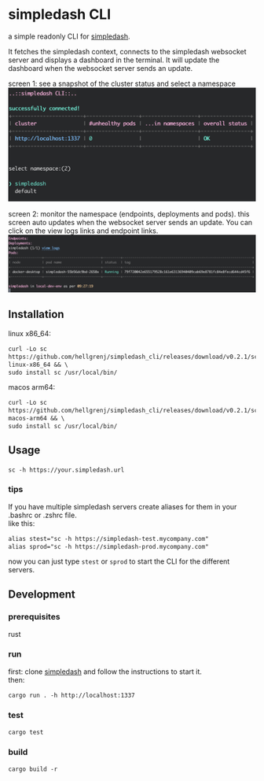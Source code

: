 # simpledash CLI

a simple readonly CLI for [simpledash](https://github.com/hellgrenj/simpledash).

It fetches the simpledash context, connects to the simpledash websocket server
and displays a dashboard in the terminal.
It will update the dashboard when the websocket server sends an update.

screen 1: see a snapshot of the cluster status and select a namespace    
![screenshot2](screenshot1.png)

screen 2: monitor the namespace (endpoints, deployments and pods). this screen
auto updates when the websocket server sends an update. You can click on the
view logs links and endpoint links.\
![screenshot2](screenshot2.png)

## Installation

linux x86_64:

```
curl -Lo sc https://github.com/hellgrenj/simpledash_cli/releases/download/v0.2.1/sc-linux-x86_64 && \
sudo install sc /usr/local/bin/
```

macos arm64:

```
curl -Lo sc https://github.com/hellgrenj/simpledash_cli/releases/download/v0.2.1/sc-macos-arm64 && \
sudo install sc /usr/local/bin/
```

## Usage

`sc -h https://your.simpledash.url`

### tips

If you have multiple simpledash servers create aliases for them in your .bashrc
or .zshrc file.\
like this:

```
alias stest="sc -h https://simpledash-test.mycompany.com"
alias sprod="sc -h https://simpledash-prod.mycompany.com"
```

now you can just type `stest` or `sprod` to start the CLI for the different
servers.

## Development

### prerequisites

rust

### run

first: clone [simpledash](https://github.com/hellgrenj/simpledash) and follow
the instructions to start it.\
then:

```
cargo run . -h http://localhost:1337
```

### test

```
cargo test
```

### build

```
cargo build -r 
```
